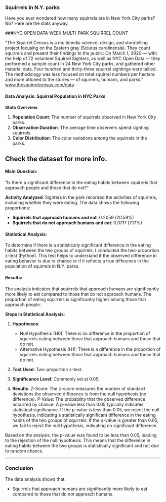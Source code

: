 ### Squirrels in N.Y. parks

Have you ever wondered how many squirrels are in New York City parks? No? Here are the stats anyway.

###NYC OPEN DATA WEEK MULTI-PARK SQUIRREL COUNT

"The Squirrel Census is a multimedia science, design, and storytelling project focusing on the Eastern gray (Sciurus carolinensis). They count squirrels and present their findings to the public: On March 1, 2020 — with the help of 72 volunteer Squirrel Sighters, as well as NYC Open Data — they performed a sample count in 24 New York City parks, and gathered other material data. Four hundred and thirty-three squirrel sightings were tallied. The methodology was less focused on total squirrel numbers per hectare and more attuned to the stories — of squirrels, humans, and parks."
www.thesquirrelcensus.com/data

#### Data Analysis: Squirrel Population in NYC Parks

**Stats Overview**:
1. **Population Count**: The number of squirrels observed in New York City parks.
2. **Observation Duration**: The average time observers spend sighting squirrels.
3. **Color Distribution**: The color variations among the squirrels in the parks.

Check the dataset for more info.
-----------
#### Main Question:

"Is there a significant difference in the eating habits between squirrels that approach people and those that do not?"

**Activity Analyzed**:
Sighters in the park recorded the activities of squirrels, including whether they were eating. The data shows the following proportions:
- **Squirrels that approach humans and eat**: 0.2059 (20.59%)
- **Squirrels that do not approach humans and eat**: 0.0717 (7.17%)

#### Statistical Analysis:
To determine if there is a statistically significant difference in the eating habits between the two groups of squirrels, I conducted the two-proportion z-test (Python). This test helps to understand if the observed difference in eating behavior is due to chance or if it reflects a true difference in the population of squirrels in N.Y. parks.

#### Results:
The analysis indicates that squirrels that approach humans are significantly more likely to eat compared to those that do not approach humans. The proportion of eating squirrels is significantly higher among those that approach people.

**Steps in Statistical Analysis**:
1. **Hypotheses**:
   - Null Hypothesis (H0): There is no difference in the proportion of squirrels eating between those that approach humans and those that do not.
   - Alternative Hypothesis (H1): There is a difference in the proportion of squirrels eating between those that approach humans and those that do not.
2. **Test Used**: Two-proportion z-test.
3. **Significance Level**: Commonly set at 0.05.

4. **Results**:
Z-Score: The z-score measures the number of standard deviations the observed difference is from the null hypothesis (no difference).
P-Value: The probability that the observed difference occurred by chance. A p-value less than 0.05 typically indicates statistical significance. If the p-value is less than 0.05, we reject the null hypothesis, indicating a statistically significant difference in the eating habits of the two groups of squirrels. If the p-value is greater than 0.05, we fail to reject the null hypothesis, indicating no significant difference.

Based on the analysis, the p-value was found to be less than 0.05, leading to the rejection of the null hypothesis. This means that the difference in eating habits between the two groups is statistically significant and not due to random chance.

----

### Conclusion
The data analysis shows that:
- Squirrels that approach humans are significantly more likely to eat compared to those that do not approach humans.


